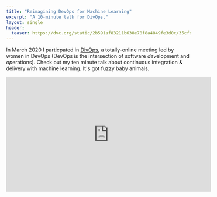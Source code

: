 ```yaml
---
title: "Reimagining DevOps for Machine Learning"
excerpt: "A 10-minute talk for DivOps."
layout: single
header:
  teaser: https://dvc.org/static/2b591af83211b638e70f8a4849fe3d0c/35cfd/cover_image.webp
---
```


In March 2020 I particpated in [DivOps](https://divops.org/), a totally-online meeting led by women
in DevOps (DevOps is the intersection of software *dev*elopment and *op*erations). Check out my ten minute talk about continuous integration & delivery with machine learning. It's got fuzzy baby animals.

<iframe width="560" height="315" src="https://www.youtube.com/embed/0MDrZpO_7Q4" frameborder="0" allow="accelerometer; autoplay; encrypted-media; gyroscope; picture-in-picture" allowfullscreen></iframe>